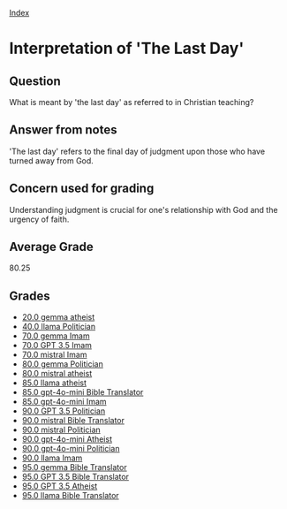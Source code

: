 
[Index](../../index.md)
# Interpretation of 'The Last Day'
## Question
What is meant by 'the last day' as referred to in Christian teaching?

## Answer from notes
'The last day' refers to the final day of judgment upon those who have turned away from God.

## Concern used for grading
Understanding judgment is crucial for one's relationship with God and the urgency of faith.

## Average Grade
80.25

## Grades
 * [20.0 gemma atheist](../answers/gemma_atheist/Interpretation_of__The_Last_Day_.md)
 * [40.0 llama Politician](../answers/llama_Politician/Interpretation_of__The_Last_Day_.md)
 * [70.0 gemma Imam](../answers/gemma_Imam/Interpretation_of__The_Last_Day_.md)
 * [70.0 GPT 3.5 Imam](../answers/GPT_3.5_Imam/Interpretation_of__The_Last_Day_.md)
 * [70.0 mistral Imam](../answers/mistral_Imam/Interpretation_of__The_Last_Day_.md)
 * [80.0 gemma Politician](../answers/gemma_Politician/Interpretation_of__The_Last_Day_.md)
 * [80.0 mistral atheist](../answers/mistral_atheist/Interpretation_of__The_Last_Day_.md)
 * [85.0 llama atheist](../answers/llama_atheist/Interpretation_of__The_Last_Day_.md)
 * [85.0 gpt-4o-mini Bible Translator](../answers/gpt-4o-mini_Bible_Translator/Interpretation_of__The_Last_Day_.md)
 * [85.0 gpt-4o-mini Imam](../answers/gpt-4o-mini_Imam/Interpretation_of__The_Last_Day_.md)
 * [90.0 GPT 3.5 Politician](../answers/GPT_3.5_Politician/Interpretation_of__The_Last_Day_.md)
 * [90.0 mistral Bible Translator](../answers/mistral_Bible_Translator/Interpretation_of__The_Last_Day_.md)
 * [90.0 mistral Politician](../answers/mistral_Politician/Interpretation_of__The_Last_Day_.md)
 * [90.0 gpt-4o-mini Atheist](../answers/gpt-4o-mini_Atheist/Interpretation_of__The_Last_Day_.md)
 * [90.0 gpt-4o-mini Politician](../answers/gpt-4o-mini_Politician/Interpretation_of__The_Last_Day_.md)
 * [90.0 llama Imam](../answers/llama_Imam/Interpretation_of__The_Last_Day_.md)
 * [95.0 gemma Bible Translator](../answers/gemma_Bible_Translator/Interpretation_of__The_Last_Day_.md)
 * [95.0 GPT 3.5 Bible Translator](../answers/GPT_3.5_Bible_Translator/Interpretation_of__The_Last_Day_.md)
 * [95.0 GPT 3.5 Atheist](../answers/GPT_3.5_Atheist/Interpretation_of__The_Last_Day_.md)
 * [95.0 llama Bible Translator](../answers/llama_Bible_Translator/Interpretation_of__The_Last_Day_.md)
